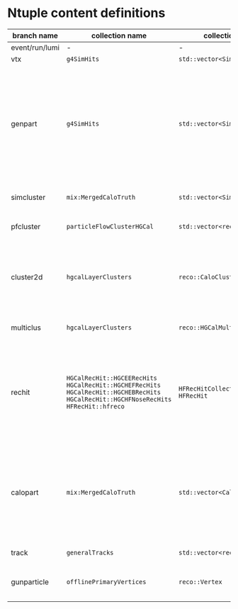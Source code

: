 # Ntuple content definitions

| branch name | collection name | collection type | definition  |
| ------------- | ------------- | ----- | ----- |
| event/run/lumi | - | - | general event info |
| vtx | `g4SimHits` | `std::vector<SimVertex>` | primary vertex position |
| genpart | `g4SimHits` | `std::vector<SimTrack>` | truth level tracks/particles and information related to their extrapolation towards HGCAL. In particular `reachedEE==2` indicates that the particles reached HGCAL while `reachedEE==1` is for barrel calorimeter and `reachedEE==0` is for the other cases |
| simcluster | `mix:MergedCaloTruth` | `std::vector<SimCluster>` | Geant particle and its associated hits (DetIds) in the HGCal |
| pfcluster | `particleFlowClusterHGCal` | `std::vector<reco::PFCluster>` | mapping of the SimCluster DetIds to the reconstructed hits |
| cluster2d | `hgcalLayerClusters` | `reco::CaloClusterCollection` | reconstructed layer (2D) clusters - those that are associated to a multicluster have `cluster2d_multicluster >= 0`, which is the index of the `multiclus` in the ntuple |
| multiclus | `hgcalLayerClusters` | `reco::HGCalMultiCluster` | reconstructed multi-cluster (3D) built from layer clusters |
| rechit | `HGCalRecHit::HGCEERecHits` <br> `HGCalRecHit::HGCHEFRecHits` <br> `HGCalRecHit::HGCHEBRecHits`  <br> `HGCalRecHit::HGCHFNoseRecHits`  <br> `HFRecHit::hfreco` | `HFRecHitCollection`  <br> `HFRecHit` | all reconstructed calorimeter hits - those that are associated to layer clusters have `rechit_cluster2d >= 0`, which is the index of the `cluster2d` in the ntuple. HFNose and HF rechit are not associated to layer clusters. |
| calopart | `mix:MergedCaloTruth` | `std::vector<CaloParticle>` | Every CaloParticle is linked to the first stable particle originating from the cascade of particles that left hits in the calorimeters. This stable particle is not included as a SimCluster (unless it itself left hits in the calorimeters). |
| track | `generalTracks` | `std::vector<reco::Track>` | tracks passing highPurity selection |
| gunparticle | `offlinePrimaryVertices` | `reco::Vertex` | `id`, `energy`, `pt`, `eta` and `phi` of gun particles associated to their corresponding vertex |
